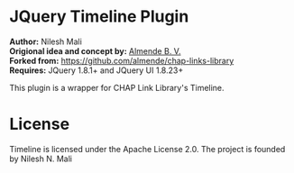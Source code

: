 JQuery Timeline Plugin
======================

**Author:** Nilesh Mali   
**Origional idea and concept by:** [Almende B. V.](http://www.almende.com)   
**Forked from:** https://github.com/almende/chap-links-library   
**Requires:** JQuery 1.8.1+ and JQuery UI 1.8.23+

This plugin is a wrapper for CHAP Link Library's Timeline.

License
=======

Timeline is licensed under the Apache License 2.0. The project is founded by Nilesh N. Mali